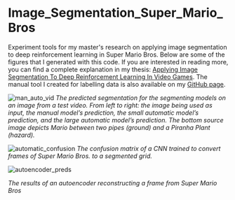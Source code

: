 # Image_Segmentation_Super_Mario_Bros

Experiment tools for my master's research on applying image segmentation to deep reinforcement learning in Super Mario Bros. Below are some of the figures that I generated with this code. If you are interested in reading more, you can find a complete explanation in my thesis: [Applying Image Segmentation To Deep Reinforcement Learning In Video Games](https://scholar.acadiau.ca/islandora/object/theses%3A3872?solr_nav%5Bid%5D=b471c82c429104241851&solr_nav%5Bpage%5D=0&solr_nav%5Boffset%5D=8). The manual tool I created for labelling data is also available on my [GitHub page](https://github.com/DavidLeBlanc0/Image_Segmentation_Grid_Labeller).


![man_auto_vid](https://github.com/DavidLeBlanc0/Image_Segmentation_Super_Mario_Bros/assets/57907981/dc6d0e99-db8d-484e-904f-506179e8698b)
*The predicted segmentation for the segmenting models on an image from a test video. From left to right: the image
being used as input, the manual model’s prediction, the small automatic model’s prediction, and the large automatic model’s
prediction. The bottom source image depicts Mario between two pipes (ground) and a Piranha Plant (hazard).*

![automatic_confusion](https://github.com/DavidLeBlanc0/Image_Segmentation_Super_Mario_Bros/assets/57907981/5ac00acf-e069-49be-8337-6b331993dad6)
*The confusion matrix of a CNN trained to convert frames of Super Mario Bros. to a segmented grid.*

![autoencoder_preds](https://github.com/DavidLeBlanc0/Image_Segmentation_Super_Mario_Bros/assets/57907981/406c7cc6-c206-4d49-a2fa-f091f4a01137)

*The results of an autoencoder reconstructing a frame from Super Mario Bros*
